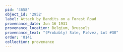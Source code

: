 ```yaml
---
pid: '4658'
object_id: '2952'
label: Attack by Bandits on a Forest Road
provenance_date: Jun 16 1931
provenance_location: Belgium, Brussels
provenance_text: "(Probably) Sale, Fiévez, Lot #30"
order: '0141'
collection: provenance
---
```


